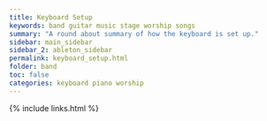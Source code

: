 ```yaml
---
title: Keyboard Setup
keywords: band guitar music stage worship songs
summary: "A round about summary of how the keyboard is set up."
sidebar: main_sidebar
sidebar_2: ableton_sidebar
permalink: keyboard_setup.html
folder: band
toc: false
categories: keyboard piano worship
---
```




{% include links.html %}
